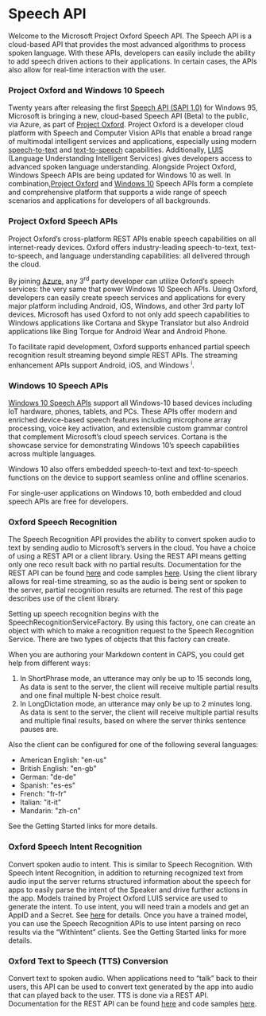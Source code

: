 <!-- 
NavPath: Speech API
LinkLabel: Overview
Url: Speech/documentation
Weight: 120
-->

# Speech API


Welcome to the Microsoft Project Oxford Speech API. The Speech API is a cloud-based API that provides the most advanced algorithms to process spoken language. With these APIs, developers can easily include the ability to add speech driven actions to their applications. In certain cases, the APIs also allow for real-time interaction with the user. 

### Project Oxford and Windows 10 Speech
Twenty years after releasing the first [Speech API (SAPI 1.0)](http://en.wikipedia.org/wiki/Microsoft_Speech_API) for Windows 95, Microsoft is bringing a new, cloud-based Speech API (Beta) to the public, via Azure, as part of [Project Oxford](http://www.projectoxford.ai/demo/speech). Project Oxford is a developer cloud platform with Speech and Computer Vision APIs that enable a broad range of multimodal intelligent services and applications, especially using modern [speech-to-text](http://www.projectoxford.ai/demo/speech) and [text-to-speech](http://www.projectoxford.ai/demo/speech#text2speech) capabilities. Additionally, [LUIS](http://www.luis.ai/) (Language Understanding Intelligent Services) gives developers access to advanced spoken language understanding. Alongside Project Oxford, Windows Speech APIs are being updated for Windows 10 as well. In combination,[Project Oxford](http://www.projectoxford.ai/demo/speech) and [Windows 10](https://msdn.microsoft.com/en-us/library/windows.media.speechrecognition.aspx) Speech APIs form a complete and comprehensive platform that supports a wide range of speech scenarios and applications for developers of all backgrounds.

### Project Oxford Speech APIs

Project Oxford’s cross-platform REST APIs enable speech capabilities on all internet-ready devices. Oxford offers industry-leading speech-to-text, text-to-speech, and language understanding capabilities: all delivered through the cloud.

By joining [Azure](http://azure.microsoft.com/en-us/), any 3<sup>rd</sup> party developer can utilize Oxford’s speech services: the very same that power Windows 10 Speech APIs. Using Oxford, developers can easily create speech services and applications for every major platform including Android, iOS, Windows, and other 3rd party IoT devices. Microsoft has used Oxford to not only add speech capabilities to Windows applications like Cortana and Skype Translator but also Android applications like Bing Torque for Android Wear and Android Phone.

To facilitate rapid development, Oxford supports enhanced partial speech recognition result streaming beyond simple REST APIs. The streaming enhancement APIs support Android, iOS, and Windows <sup><a title="Windows Phone 8 developers can use the built-in Windows Phone dictation API to achieve similar streaming results.">i</a></sup>.

### Windows 10 Speech APIs

[Windows 10 Speech APIs](https://msdn.microsoft.com/en-us/library/windows.media.speechrecognition.aspx) support all Windows-10 based devices including IoT hardware, phones, tablets, and PCs. These APIs offer modern and enriched device-based speech features including microphone array processing, voice key activation, and extensible custom grammar control that complement Microsoft’s cloud speech services. Cortana is the showcase service for demonstrating Windows 10’s speech capabilities across multiple languages.

Windows 10 also offers embedded speech-to-text and text-to-speech functions on the device to support seamless online and offline scenarios.

For single-user applications on Windows 10, both embedded and cloud speech APIs are free for developers.

### Oxford Speech Recognition
The Speech Recognition API provides the ability to convert spoken audio to text by sending audio to Microsoft’s servers in the cloud. You have a choice of using a REST API or a client library. Using the REST API means getting only one reco result back with no partial results. Documentation for the REST API can be found [here](https://www.projectoxford.ai/doc/speech/REST/Recognition) and code samples [here](https://oxfordportal.blob.core.windows.net/speech/doc/recognition/Program.cs). Using the client library allows for real-time streaming, so as the audio is being sent or spoken to the server, partial recognition results are returned. The rest of this page describes use of the client library.

Setting up speech recognition begins with the SpeechRecognitionServiceFactory. By using this factory, one can create an object with which to make a recognition request to the Speech Recognition Service. There are two types of objects that this factory can create.

When you are authoring your Markdown content in CAPS, you could get help from different ways:
1. In ShortPhrase mode, an utterance may only be up to 15 seconds long, As data is sent to the server, the client will receive multiple partial results and one final multiple N-best choice result.
2. In LongDictation mode, an utterance may only be up to 2 minutes long. As data is sent to the server, the client will receive multiple partial results and multiple final results, based on where the server thinks sentence pauses are.

Also the client can be configured for one of the following several languages:
* American English: "en-us"
* British English: "en-gb"
* German: "de-de"
* Spanish: "es-es"
* French: "fr-fr"
* Italian: "it-it"
* Mandarin: "zh-cn"

See the Getting Started links for more details.

### Oxford Speech Intent Recognition
Convert spoken audio to intent. This is similar to Speech Recognition. With Speech Intent Recognition, in addition to returning recognized text from audio input the server returns structured information about the speech for apps to easily parse the intent of the Speaker and drive further actions in the app. Models trained by Project Oxford LUIS service are used to generate the intent. To use intent, you will need train a models and get an AppID and a Secret. See [here](http://www.projectoxford.ai/luis) for details. Once you have a trained model, you can use the Speech Recognition APIs to use intent parsing on reco results via the “WithIntent” clients. See the Getting Started links for more details.

### Oxford Text to Speech (TTS) Conversion
Convert text to spoken audio. When applications need to “talk” back to their users, this API can be used to convert text generated by the app into audio that can played back to the user. TTS is done via a REST API. Documentation for the REST API can be found [here](http://www.projectoxford.ai/doc/speech/REST/Output) and code samples [here](https://oxfordportal.blob.core.windows.net/speech/doc/output/TTSProgram.cs).
